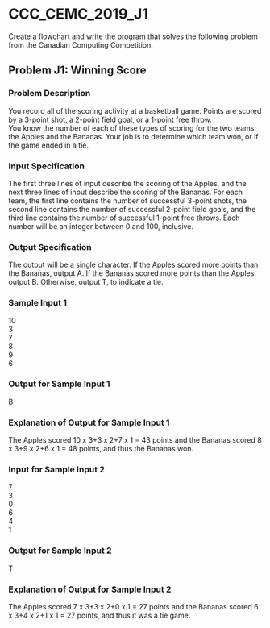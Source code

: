 # CCC_CEMC_2019_J1
Create a flowchart and write the program that solves the following problem from the Canadian Computing Competition.

## Problem J1: Winning Score
### Problem Description
You record all of the scoring activity at a basketball game. Points are scored by a 3-point shot, a
2-point field goal, or a 1-point free throw.<br>
You know the number of each of these types of scoring for the two teams: the Apples and the
Bananas. Your job is to determine which team won, or if the game ended in a tie.
### Input Specification
The first three lines of input describe the scoring of the Apples, and the next three lines of input
describe the scoring of the Bananas. For each team, the first line contains the number of successful
3-point shots, the second line contains the number of successful 2-point field goals, and the third
line contains the number of successful 1-point free throws. Each number will be an integer between
0 and 100, inclusive.
### Output Specification
The output will be a single character. If the Apples scored more points than the Bananas, output
A. If the Bananas scored more points than the Apples, output B. Otherwise, output T, to indicate a
tie.
### Sample Input 1
10<br>
3<br>
7<br>
8<br>
9<br>
6
### Output for Sample Input 1
B
### Explanation of Output for Sample Input 1
The Apples scored 10 x 3+3 x 2+7 x 1 = 43 points and the Bananas scored 8 x 3+9 x 2+6 x 1 = 48
points, and thus the Bananas won.
### Input for Sample Input 2
7<br>
3<br>
0<br>
6<br>
4<br>
1
### Output for Sample Input 2
T
### Explanation of Output for Sample Input 2
The Apples scored 7 x 3+3 x 2+0 x 1 = 27 points and the Bananas scored 6 x 3+4 x 2+1 x 1 = 27
points, and thus it was a tie game.
